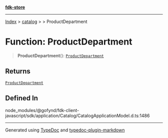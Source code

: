 [**fdk-store**](../../../README.md)
***

[Index](../../../API.md) > [catalog](../../README.md) > [<internal>](../README.md) > ProductDepartment

# Function: ProductDepartment

> **ProductDepartment**(): [`ProductDepartment`](../type-aliases/type-alias.ProductDepartment.md)

## Returns

[`ProductDepartment`](../type-aliases/type-alias.ProductDepartment.md)

## Defined In

node\_modules/@gofynd/fdk-client-javascript/sdk/application/Catalog/CatalogApplicationModel.d.ts:1486

***
Generated using [TypeDoc](https://typedoc.org/) and [typedoc-plugin-markdown](https://www.npmjs.com/package/typedoc-plugin-markdown)
